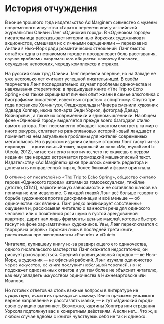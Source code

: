 
# История отчуждения
В конце прошлого года издательство Ad Marginem совместно с музеем современного искусства «Гараж» перевело книгу английской журналистки Оливии Лэнг «Одинокий город». В «Одиноком городе» писательница рассказывает истории нью-йоркских художников и акционистов, смешивая их с личными ощущениями — переехав из Англии в Нью-Йорк ради романтических отношений, Лэнг быстро остаётся одна в незнакомом городе и преодолевает боль расставания, изучая проблемы современного общества: нехватку близости, осуждение непохожих, череду комплексов и страхов.

На русский язык труд Оливии Лэнг перевели впервые, но на Западе её уже несколько лет считают успешной писательницей. В своём творчестве Лэнг последовательно изучает проблемы одиночества и навязывания стереотипов: в предыдущей книге «The Trip to Echo Spring» она также скрещивает личный опыт жизни в семье алкоголика с биографиями писателей, известных страстью к спиртному. Спустя три года прозаиков Хемингуэя, Фицджеральда и Чивера сменили художник Эдвард Хоппер, икона поп-арта Энди Уорхол, фотограф Дэвид Войнарович, а также их современники и единомышленники.
На общем фоне «Одинокий город» выделяется прежде всего благодаря стилю самого автора. Лэнг несомненно обладает талантом смотреть на мир с иного ракурса, сплетает из разноплановых историй новый ландшафт и помечает на нём актуальные проблемы для жителей современных мегаполисов. Но в русском издании сильные стороны Лэнг гаснут из-за перевода — оригинальный текст, выросший из эссе «Me, myself and I» (Aeola, 2012), читается легко и поэтично, чего не скажешь о первом издании, где нередко встречается громоздкий машинописный текст. Издательству «Ad Marginem» даже пришлось сменить редактора и допечатать исправленный тираж, более близкий к форме оригинала.

В отличие от писателей из «The Trip to Echo Spring», общество считало героев «Одинокого города» изгоями за гомосексуализм, тяжёлое детство, СПИД, наркотическую зависимость и не оставляло шансов на понимание или исцеление. С каждой главой Лэнг всё больше говорит о борьбе художников против дискриминации и всё меньше — об одиночестве как явлении. Лэнг редко анализирует собственные ощущения и, рассказывая читателю о важности речи для одинокого человека или о позитивной роли шума в пустой арендованной квартире, дарит нам лишь фрагменты ценных мыслей, которые быстро гаснут на фоне харизматичных художников. Увы, Лэнг переключается с творцов на рядовых горожан лишь в последней трети книги, рассказывая про эксперименты «Pseudo» и «Quiet».

Читателю, купившему книгу из-за раздирающего его одиночества, одного писательского мастерства Лэнг окажется недостаточно; он рискует разочароваться. Средний провинциальный городок — не Нью-Йорк, а художник — не офисный рабочий. Лэнг изучила одиночество через искусство, её книга послужит небольшой терапией, но не подскажет однозначных ответов и уж тем более не объяснит читателю, как ему овладеть искусством одиночества в Нижневартовске или Иваново.

Но готовых ответов на столь важные вопросы в литературе не существует, искать их приходится самому. Книги призваны указывать верное направление и расставлять маяки, — и тут «Одинокий город» свою функцию выполняет. Возможно, картины Хоппера или страдания Уорхола подтолкнут вас к конкретным действиям. А если нет… Что ж, в любом случае вдвоём с книгой чувствуешь себя не так и одиноко.